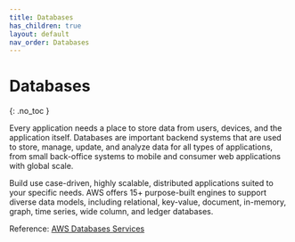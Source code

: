```yaml
---
title: Databases
has_children: true
layout: default
nav_order: Databases
---
```


# Databases
{: .no_toc }
 
Every application needs a place to store data from users, devices, and the application itself. Databases are important backend systems that are used to store, manage, update, and analyze data for all types of applications, from small back-office systems to mobile and consumer web applications with global scale.

Build use case-driven, highly scalable, distributed applications suited to your specific needs. AWS offers 15+ purpose-built engines to support diverse data models, including relational, key-value, document, in-memory, graph, time series, wide column, and ledger databases.

Reference: [AWS Databases Services](https://aws.amazon.com/products/databases/)